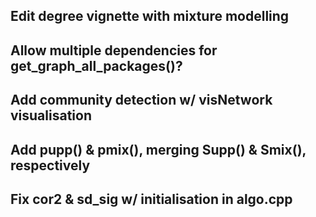 ## Edit degree vignette with mixture modelling

## Allow multiple dependencies for get_graph_all_packages()?

## Add community detection w/ visNetwork visualisation

## Add pupp() & pmix(), merging Supp() & Smix(), respectively

## Fix cor2 & sd_sig w/ initialisation in algo.cpp 
